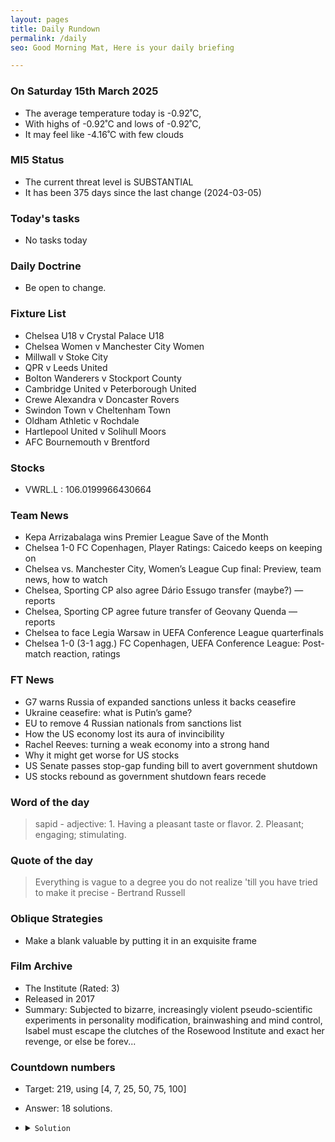 ```yaml
---
layout: pages
title: Daily Rundown
permalink: /daily
seo: Good Morning Mat, Here is your daily briefing

---
```


<!-- weather_marker starts -->
### On Saturday 15th March 2025

- The average temperature today is -0.92˚C,
- With highs of -0.92˚C and lows of -0.92˚C,
- It may feel like -4.16˚C with few clouds

<!-- weather_marker ends -->

### MI5 Status
<!-- threat_marker starts -->
- The current threat level is <span class="highlighter">SUBSTANTIAL</span>
- It has been 375 days since the last change (2024-03-05)

<!-- threat_marker ends -->

### Today's tasks
<!-- task_marker starts -->
- No tasks today
<!-- task_marker ends -->

### Daily Doctrine
<!-- doctrine_marker starts -->
- Be open to change.
<!-- doctrine_marker ends -->

### Fixture List

<!-- fixture_marker starts -->
- Chelsea U18 v Crystal Palace U18
- Chelsea Women v Manchester City Women
- Millwall v Stoke City
- QPR v Leeds United
- Bolton Wanderers v Stockport County
- Cambridge United v Peterborough United
- Crewe Alexandra v Doncaster Rovers
- Swindon Town v Cheltenham Town
- Oldham Athletic v Rochdale
- Hartlepool United v Solihull Moors
- AFC Bournemouth v Brentford
<!-- fixture_marker ends -->


### Stocks

<!-- stocks_marker starts -->

- VWRL.L : 106.0199966430664 

<!-- stocks_marker ends -->


### Team News
<!-- news_marker starts -->

 - Kepa Arrizabalaga wins Premier League Save of the Month
 - Chelsea 1-0 FC Copenhagen, Player Ratings: Caicedo keeps on keeping on
 - Chelsea vs. Manchester City, Women’s League Cup final: Preview, team news, how to watch
 - Chelsea, Sporting CP also agree Dário Essugo transfer (maybe?) — reports
 - Chelsea, Sporting CP agree future transfer of Geovany Quenda — reports
 - Chelsea to face Legia Warsaw in UEFA Conference League quarterfinals
 - Chelsea 1-0 (3-1 agg.) FC Copenhagen, UEFA Conference League: Post-match reaction, ratings

<!-- news_marker ends -->

### FT News

<!-- ftnews_marker starts -->

 - G7 warns Russia of expanded sanctions unless it backs ceasefire
 - Ukraine ceasefire: what is Putin’s game?
 - EU to remove 4 Russian nationals from sanctions list
 - How the US economy lost its aura of invincibility
 - Rachel Reeves: turning a weak economy into a strong hand
 - Why it might get worse for US stocks
 - US Senate passes stop-gap funding bill to avert government shutdown
 - US stocks rebound as government shutdown fears recede

<!-- ftnews_marker ends -->

### Word of the day

<!-- word_marker starts -->

 > sapid - adjective: 1. Having a pleasant taste or flavor. 2. Pleasant; engaging; stimulating.

<!-- word_marker ends -->


### Quote of the day
<!-- quote_marker starts -->

> Everything is vague to a degree you do not realize 'till you have tried to make it precise - Bertrand Russell

<!-- quote_marker ends -->

### Oblique Strategies
<!-- eno_marker starts -->
- Make a blank valuable by putting it in an exquisite frame

<!-- eno_marker ends -->

### Film Archive

<!-- film_marker starts -->
- The Institute (Rated: 3)
- Released in 2017
- Summary: Subjected to bizarre, increasingly violent pseudo-scientific experiments in personality modification, brainwashing and mind control, Isabel must escape the clutches of the Rosewood Institute and exact her revenge, or else be forev...
<!-- film_marker ends -->

### Countdown numbers
<!-- game_marker starts -->

- Target: 219, using [4, 7, 25, 50, 75, 100]
- Answer: 18 solutions.

- <details><summary><code>Solution</code></summary>

  Solution: ( 75 / 25 + 100 - 50 ) x 4 + 7

   </details>

<!-- game_marker ends -->
